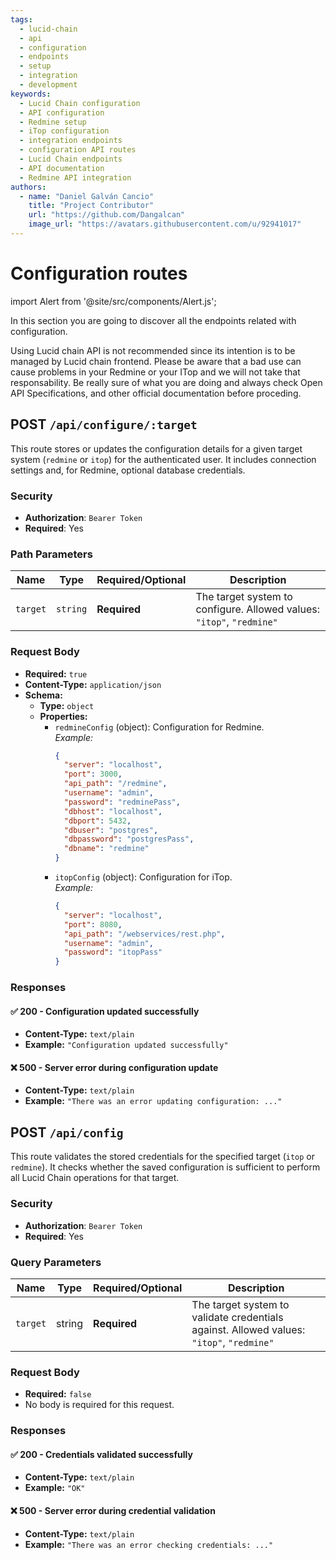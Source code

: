 ```yaml
---
tags:
  - lucid-chain
  - api
  - configuration
  - endpoints
  - setup
  - integration
  - development
keywords:
  - Lucid Chain configuration
  - API configuration
  - Redmine setup
  - iTop configuration
  - integration endpoints
  - configuration API routes
  - Lucid Chain endpoints
  - API documentation
  - Redmine API integration
authors: 
  - name: "Daniel Galván Cancio"
    title: "Project Contributor"
    url: "https://github.com/Dangalcan"
    image_url: "https://avatars.githubusercontent.com/u/92941017"
---
```


# Configuration routes

import Alert from '@site/src/components/Alert.js';

In this section you are going to discover all the endpoints related with configuration.

<Alert>
Using Lucid chain API is not recommended since its intention is to be managed by Lucid chain frontend. Please be aware that a bad use can cause problems in your Redmine or your ITop and we will not take that responsability. Be really sure of what you are doing and always check Open API Specifications, and other official documentation before proceding.  
</Alert>

## POST `/api/configure/:target`

This route stores or updates the configuration details for a given target system (`redmine` or `itop`) for the authenticated user. It includes connection settings and, for Redmine, optional database credentials.

### Security

- **Authorization**: `Bearer Token`
- **Required**: Yes

### Path Parameters

| Name     | Type    | Required/Optional | Description |
|----------|---------|-------------------|-------------|
| `target` | `string`  | **Required**      | The target system to configure. Allowed values: `"itop"`, `"redmine"` |

### Request Body

- **Required:** `true`
- **Content-Type:** `application/json`
- **Schema:**
  - **Type:** `object`
  - **Properties:**
    - `redmineConfig` (object): Configuration for Redmine.  
      *Example:*
      ```json
      {
        "server": "localhost",
        "port": 3000,
        "api_path": "/redmine",
        "username": "admin",
        "password": "redminePass",
        "dbhost": "localhost",
        "dbport": 5432,
        "dbuser": "postgres",
        "dbpassword": "postgresPass",
        "dbname": "redmine"
      }
      ```
    - `itopConfig` (object): Configuration for iTop.  
      *Example:*
      ```json
      {
        "server": "localhost",
        "port": 8080,
        "api_path": "/webservices/rest.php",
        "username": "admin",
        "password": "itopPass"
      }
      ```

### Responses

#### ✅ 200 - Configuration updated successfully

- **Content-Type:** `text/plain`  
- **Example:** `"Configuration updated successfully"`

#### ❌ 500 - Server error during configuration update

- **Content-Type:** `text/plain`  
- **Example:** `"There was an error updating configuration: ..."`

## POST `/api/config`

This route validates the stored credentials for the specified target (`itop` or `redmine`). It checks whether the saved configuration is sufficient to perform all Lucid Chain operations for that target.

### Security

- **Authorization**: `Bearer Token`
- **Required**: Yes

### Query Parameters

| Name     | Type    | Required/Optional | Description |
|----------|---------|-------------------|-------------|
| `target` | string  | **Required**      | The target system to validate credentials against. Allowed values: `"itop"`, `"redmine"` |

### Request Body

- **Required:** `false`
- No body is required for this request.

### Responses

#### ✅ 200 - Credentials validated successfully

- **Content-Type:** `text/plain`  
- **Example:** `"OK"`

#### ❌ 500 - Server error during credential validation

- **Content-Type:** `text/plain`  
- **Example:** `"There was an error checking credentials: ..."`
